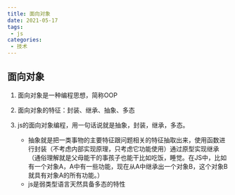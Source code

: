 ```yaml
---
title: 面向对象
date: 2021-05-17
tags:
 - js
categories: 
 - 技术
---
```


## 面向对象
1. 面向对象是一种编程思想，简称OOP

2. 面向对象的特征：封装、继承、抽象、多态

3. js的面向对象编程，用一句话说就是抽象，封装，继承，多态。
    * 抽象就是把一类事物的主要特征跟问题相关的特征抽取出来，使用函数进行封装（不考虑内部实现原理，只考虑它功能使用）通过原型实现继承（通俗理解就是父母能干的事孩子也能干比如吃饭，睡觉。在JS中，比如有一个对象A，A中有一些功能，现在从A中继承出一个对象B，这个对象B就具有对象A的所有功能。）
    * js是弱类型语言天然具备多态的特性